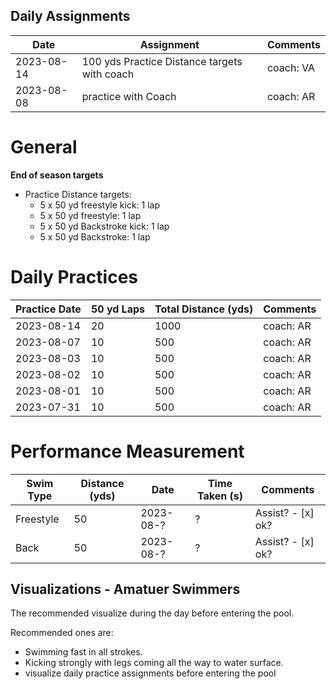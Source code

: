 ## Daily Assignments

| Date   | Assignment | Comments |
|--------------|---------------|---------------|
| 2023-08-14 | 100 yds Practice Distance targets  with coach | coach: VA |
| 2023-08-08 | practice with Coach | coach: AR |

# General

**End of season targets**
- Practice Distance targets:
    - 5 x 50 yd freestyle kick: 1 lap
    - 5 x 50 yd freestyle: 1 lap
    - 5 x 50 yd Backstroke kick: 1 lap
    - 5 x 50 yd Backstroke: 1 lap

# Daily Practices

| Practice Date   | 50 yd Laps | Total Distance (yds) |  Comments | 
|--------------|---------------|---------------|---------------|
| 2023-08-14 | 20 | 1000 | coach: AR |
| 2023-08-07 | 10 | 500 | coach: AR |
| 2023-08-03 | 10 | 500 | coach: AR |
| 2023-08-02 | 10 | 500 | coach: AR |
| 2023-08-01 | 10 | 500 | coach: AR |
| 2023-07-31 | 10 | 500 | coach: AR |

# Performance Measurement

| Swim Type    | Distance (yds) | Date   | Time Taken (s) | Comments | 
|--------------|---------------|---------------|----------------|-----------|
| Freestyle | 50 | 2023-08-? | ? | Assist? - [x] ok?
| Back | 50 | 2023-08-? | ? | Assist? - [x] ok?

## Visualizations - Amatuer Swimmers

The recommended visualize during the day before entering the pool.

Recommended ones are:
- Swimming fast in all strokes.
- Kicking strongly with legs coming all the way to water surface.
- visualize daily practice assignments before entering the pool 

